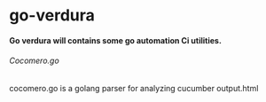 # go-verdura

#### Go verdura will contains some go automation Ci utilities.

###### Cocomero.go
cocomero.go is a golang parser for analyzing cucumber output.html
